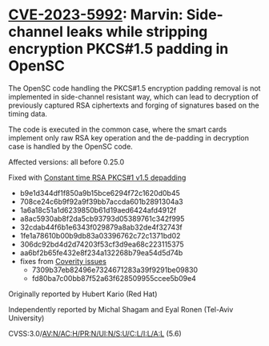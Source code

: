 # [CVE-2023-5992](https://nvd.nist.gov/vuln/detail/CVE-2023-5992): Marvin: Side-channel leaks while stripping encryption PKCS#1.5 padding in OpenSC

The OpenSC code handling the PKCS#1.5 encryption padding removal is not implemented in side-channel
resistant way, which can lead to decryption of previously captured RSA ciphertexts and forging of
signatures based on the timing data.

The code is executed in the common case, where the smart cards implement only raw RSA key operation
and the de-padding in decryption case is handled by the OpenSC code.

Affected versions: all before 0.25.0

Fixed with [Constant time RSA PKCS#1 v1.5 depadding](https://github.com/OpenSC/OpenSC/pull/2948)

* b9e1d344df1f850a9b15bce6294f72c1620d0b45
* 708ce24c6b9f92a9f39bb7accda601b2891304a3
* 1a6a18c51a1d6239850b61d19aed6424afd4912f
* a8ac5930ab8f2da5cb93793d05389761c342f995
* 32cdab44f6b1e6343f029879a8ab32de4f32743f
* 1fe1a78610b00b9db83a03396762c72c1371bd02
* 306dc92bd4d2d74203f53cf3d9ea68c223115375
* aa6bf2b65fe432e8f234a132268b79ea54d5d74b
* fixes from [Coverity issues](https://github.com/OpenSC/OpenSC/pull/3016)
  * 7309b37eb82496e7324671283a39f9291be09830
  * fd80ba7c00bb87f52a63f628509955ccee5b09e4

Originally reported by Hubert Kario (Red Hat)

Independently reported by Michal Shagam and Eyal Ronen (Tel-Aviv University)

CVSS:3.0/[AV:N/AC:H/PR:N/UI:N/S:U/C:L/I:L/A:L](https://nvd.nist.gov/vuln-metrics/cvss/v3-calculator?vector=AV:N/AC:H/PR:N/UI:N/S:U/C:L/I:L/A:L) (5.6)
